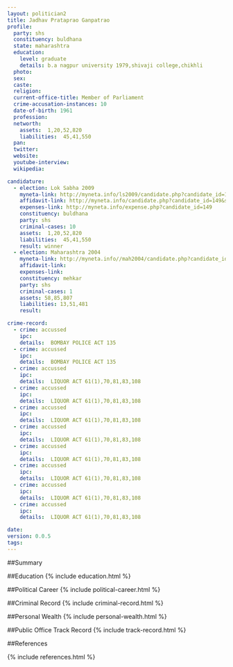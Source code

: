 ```yaml
---
layout: politician2
title: Jadhav Prataprao Ganpatrao
profile: 
  party: shs
  constituency: buldhana
  state: maharashtra
  education: 
    level: graduate
    details: b.a nagpur university 1979,shivaji college,chikhli
  photo: 
  sex: 
  caste: 
  religion: 
  current-office-title: Member of Parliament
  crime-accusation-instances: 10
  date-of-birth: 1961
  profession: 
  networth: 
    assets:  1,20,52,820
    liabilities:  45,41,550
  pan: 
  twitter: 
  website: 
  youtube-interview: 
  wikipedia: 

candidature: 
  - election: Lok Sabha 2009
    myneta-link: http://myneta.info/ls2009/candidate.php?candidate_id=149
    affidavit-link: http://myneta.info/candidate.php?candidate_id=149&scan=original
    expenses-link: http://myneta.info/expense.php?candidate_id=149
    constituency: buldhana 
    party: shs
    criminal-cases: 10
    assets:  1,20,52,820
    liabilities:  45,41,550
    result: winner 
  - election: Maharashtra 2004
    myneta-link: http://myneta.info//mah2004/candidate.php?candidate_id=106
    affidavit-link: 
    expenses-link: 
    constituency: mehkar 
    party: shs
    criminal-cases: 1
    assets: 58,85,807
    liabilities: 13,51,481
    result:  

crime-record: 
  - crime: accussed
    ipc: 
    details:  BOMBAY POLICE ACT 135  
  - crime: accussed
    ipc: 
    details:  BOMBAY POLICE ACT 135   
  - crime: accussed
    ipc: 
    details:  LIQUOR ACT 61(1),70,81,83,108  
  - crime: accussed
    ipc: 
    details:  LIQUOR ACT 61(1),70,81,83,108  
  - crime: accussed
    ipc: 
    details:  LIQUOR ACT 61(1),70,81,83,108  
  - crime: accussed
    ipc: 
    details:  LIQUOR ACT 61(1),70,81,83,108  
  - crime: accussed
    ipc: 
    details:  LIQUOR ACT 61(1),70,81,83,108  
  - crime: accussed
    ipc: 
    details:  LIQUOR ACT 61(1),70,81,83,108  
  - crime: accussed
    ipc: 
    details:  LIQUOR ACT 61(1),70,81,83,108  
  - crime: accussed
    ipc: 
    details:  LIQUOR ACT 61(1),70,81,83,108  

date: 
version: 0.0.5
tags: 
---
```

##Summary


##Education
{% include education.html %}


##Political Career
{% include political-career.html %}


##Criminal Record
{% include criminal-record.html %}


##Personal Wealth
{% include personal-wealth.html %}


##Public Office Track Record
{% include track-record.html %}


##References


{% include references.html %}